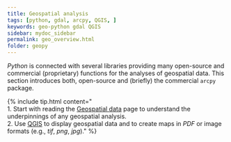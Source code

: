 ```yaml
---
title: Geospatial analysis
tags: [python, gdal, arcpy, QGIS, ]
keywords: geo-python gdal QGIS
sidebar: mydoc_sidebar
permalink: geo_overview.html
folder: geopy
---
```


*Python* is connected with several libraries providing many open-source and commercial (proprietary) functions for the analyses of geospatial data. This section introduces both, open-source and (briefly) the commercial `arcpy` package. 

{% include tip.html content="<br>1. Start with reading the [Geospatial data](geospatial-data.html) page to understand the underpinnings of any geospatial analysis.<br>2. Use [QGIS](geo_software.html#qgis) to display geospatial data and to create maps in *PDF* or image formats (e.g., *tif*, *png*, *jpg*)." %}


